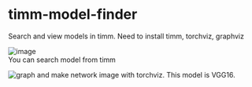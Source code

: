 # timm-model-finder
Search and view models in timm. Need to install timm, torchviz, graphviz

![image](https://user-images.githubusercontent.com/97486738/197976921-4ab753c8-9a86-4b5f-a3d6-4aa14b4baae2.png)                                                               
You can search model from timm



![graph](https://user-images.githubusercontent.com/97486738/197976222-0bbc7fa9-1768-4161-ad2d-06dcc5ef2c5c.png)
and make network image with torchviz. This model is VGG16.

